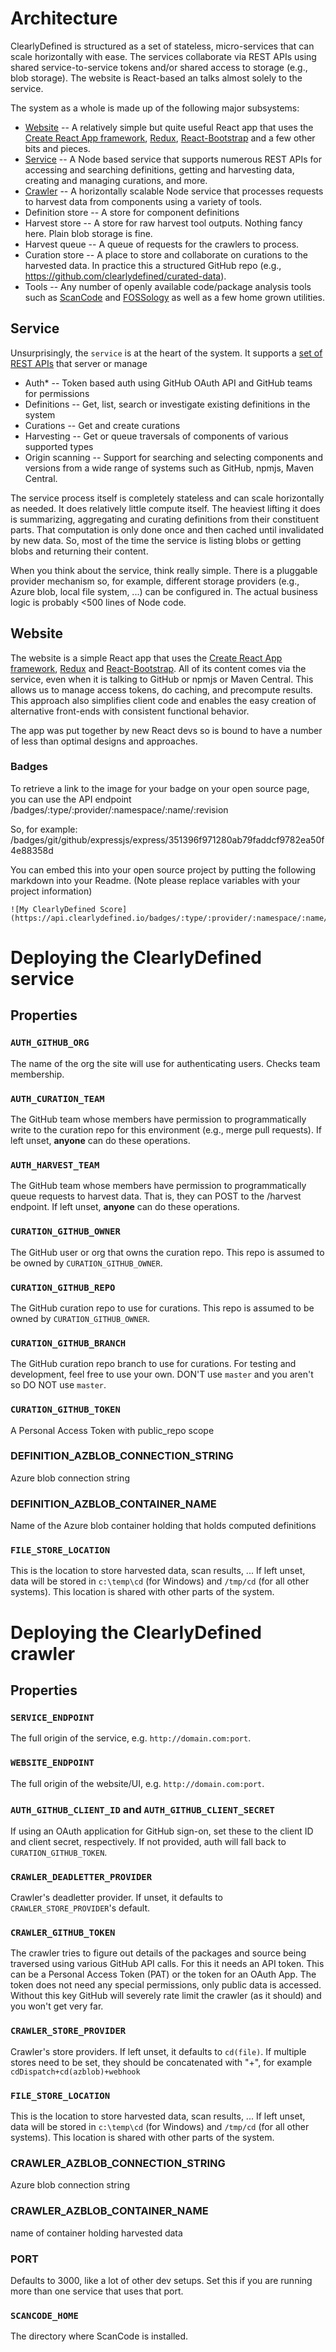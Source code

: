 # Architecture

ClearlyDefined is structured as a set of stateless, micro-services that can scale horizontally with ease.
The services collaborate via REST APIs using shared service-to-service tokens and/or shared access to storage
(e.g., blob storage). The website is React-based an talks almost solely to the service.

The system as a whole is made up of the following major subsystems:

- [Website](https://github.com/clearlydefined/website.git) -- A relatively simple but quite useful React app that uses the [Create React App framework](https://github.com/facebook/create-react-app), [Redux](https://redux.js.org), [React-Bootstrap](https://react-bootstrap.github.io) and a few other bits and pieces.
- [Service](https://github.com/clearlydefined/service.git) -- A Node based service that supports numerous REST APIs for accessing and searching definitions, getting and harvesting data, creating and managing curations, and more.
- [Crawler](https://github.com/clearlydefined/crawler.git) -- A horizontally scalable Node service that processes requests to harvest data from components using a variety of tools.
- Definition store -- A store for component definitions
- Harvest store -- A store for raw harvest tool outputs. Nothing fancy here. Plain blob storage is fine.
- Harvest queue -- A queue of requests for the crawlers to process.
- Curation store -- A place to store and collaborate on curations to the harvested data. In practice this a structured GitHub repo (e.g., https://github.com/clearlydefined/curated-data).
- Tools -- Any number of openly available code/package analysis tools such as [ScanCode](https://github.com/nexB/scancode-toolkit) and [FOSSology](https://www.fossology.org/)
  as well as a few home grown utilities.

## Service

Unsurprisingly, the `service` is at the heart of the system. It supports a [set of REST APIs](https://api.clearlydefined.io/api-docs) that server or manage

- Auth\* -- Token based auth using GitHub OAuth API and GitHub teams for permissions
- Definitions -- Get, list, search or investigate existing definitions in the system
- Curations -- Get and create curations
- Harvesting -- Get or queue traversals of components of various supported types
- Origin scanning -- Support for searching and selecting components and versions from a wide range of systems such as GitHub, npmjs, Maven Central.

The service process itself is completely stateless and can scale horizontally as needed. It does relatively little compute itself. The heaviest lifting it does is summarizing, aggregating and curating definitions from their
constituent parts. That computation is only done once and then cached until invalidated by new data. So, most of
the time the service is listing blobs or getting blobs and returning their content.

When you think about the service, think really simple. There is a pluggable provider mechanism so, for example,
different storage providers (e.g., Azure blob, local file system, ...) can be configured in. The actual business
logic is probably <500 lines of Node code.

## Website

The website is a simple React app that uses the [Create React App framework](https://github.com/facebook/create-react-app), [Redux](https://redux.js.org) and [React-Bootstrap](https://react-bootstrap.github.io). All of its content comes via the service, even when it is talking to GitHub or npmjs or Maven Central. This allows us to manage access tokens, do caching, and precompute results. This approach also simplifies client code and enables the easy creation of alternative front-ends with consistent functional behavior.

The app was put together by new React devs so is bound to have a number of less than optimal designs and approaches.

### Badges

To retrieve a link to the image for your badge on your open source page, you can use the API endpoint
/badges/:type/:provider/:namespace/:name/:revision

So, for example:
/badges/git/github/expressjs/express/351396f971280ab79faddcf9782ea50f4e88358d

You can embed this into your open source project by putting the following markdown into your Readme.
(Note please replace variables with your project information)

```
![My ClearlyDefined Score](https://api.clearlydefined.io/badges/:type/:provider/:namespace/:name/:revision)
```

# Deploying the ClearlyDefined service

## Properties

### `AUTH_GITHUB_ORG`

The name of the org the site will use for authenticating users. Checks team membership.

### `AUTH_CURATION_TEAM`

The GitHub team whose members have permission to programmatically write to the curation repo for this environment (e.g., merge pull requests). If left unset, **anyone** can do these operations.

### `AUTH_HARVEST_TEAM`

The GitHub team whose members have permission to programmatically queue requests to harvest data. That is, they can POST to the /harvest endpoint. If left unset, **anyone** can do these operations.

### `CURATION_GITHUB_OWNER`

The GitHub user or org that owns the curation repo. This repo is assumed to be owned by `CURATION_GITHUB_OWNER`.

### `CURATION_GITHUB_REPO`

The GitHub curation repo to use for curations. This repo is assumed to be owned by `CURATION_GITHUB_OWNER`.

### `CURATION_GITHUB_BRANCH`

The GitHub curation repo branch to use for curations. For testing and development, feel free to use your own. DON'T use `master` and you aren't so DO NOT use `master`.

### `CURATION_GITHUB_TOKEN`

A Personal Access Token with public_repo scope

### DEFINITION_AZBLOB_CONNECTION_STRING

Azure blob connection string

### DEFINITION_AZBLOB_CONTAINER_NAME

Name of the Azure blob container holding that holds computed definitions

### `FILE_STORE_LOCATION`

This is the location to store harvested data, scan results, ... If left unset, data will be stored in `c:\temp\cd` (for Windows) and `/tmp/cd` (for all other systems). This location is shared with other parts of the system.

# Deploying the ClearlyDefined crawler

## Properties

### `SERVICE_ENDPOINT`

The full origin of the service, e.g. `http://domain.com:port`.

### `WEBSITE_ENDPOINT`

The full origin of the website/UI, e.g. `http://domain.com:port`.

### `AUTH_GITHUB_CLIENT_ID` and `AUTH_GITHUB_CLIENT_SECRET`

If using an OAuth application for GitHub sign-on, set these to the client ID and client secret, respectively.
If not provided, auth will fall back to `CURATION_GITHUB_TOKEN`.

### `CRAWLER_DEADLETTER_PROVIDER`

Crawler's deadletter provider. If unset, it defaults to `CRAWLER_STORE_PROVIDER`'s default.

### `CRAWLER_GITHUB_TOKEN`

The crawler tries to figure out details of the packages and source being traversed using various GitHub API calls. For this it needs an API token. This can be a Personal Access Token (PAT) or the token for an OAuth App. The token does not need any special permissions, only public data is accessed. Without this key GitHub will severely rate limit the crawler (as it should) and you won't get very far.

### `CRAWLER_STORE_PROVIDER`

Crawler's store providers. If left unset, it defaults to `cd(file)`. If multiple stores need to be set, they should be concatenated with "+", for example `cdDispatch+cd(azblob)+webhook`

### `FILE_STORE_LOCATION`

This is the location to store harvested data, scan results, ... If left unset, data will be stored in `c:\temp\cd` (for Windows) and `/tmp/cd` (for all other systems). This location is shared with other parts of the system.

### CRAWLER_AZBLOB_CONNECTION_STRING

Azure blob connection string

### CRAWLER_AZBLOB_CONTAINER_NAME

name of container holding harvested data

### PORT

Defaults to 3000, like a lot of other dev setups. Set this if you are running more than one service that uses that port.

### `SCANCODE_HOME`

The directory where ScanCode is installed.
